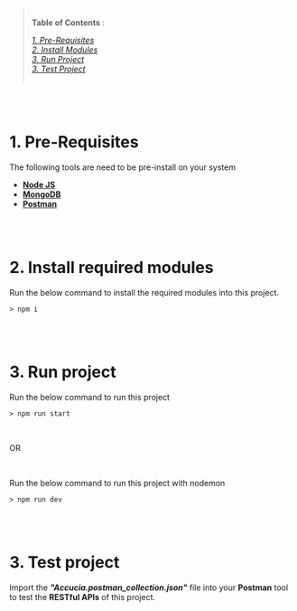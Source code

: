 > <br /> **Table of Contents** : 
>
> *[1. Pre-Requisites](#pre_requisites)* <br />
> *[2. Install Modules](#install_modules)* <br />
> *[3. Run Project](#run_project)* <br />
> *[3. Test Project](#test_project)* <br />
> <br />

<br />
<br />

# 1. Pre-Requisites <a id="pre_requisites"></a>

The following tools are need to be pre-install on your system
    
- [**Node JS**](https://nodejs.org/en/download/)
- [**MongoDB**](https://www.mongodb.com/try/download/community)
- [**Postman**](https://www.postman.com/downloads/)

<br />
<br />

# 2. Install required modules <a id="install_modules"></a>

Run the below command to install the required modules into this project.

    > npm i

<br />
<br />

# 3. Run project <a id="run_project"></a>

Run the below command to run this project

    > npm run start

<br />

OR

<br />

Run the below command to run this project with nodemon

    > npm run dev

<br />
<br />    

# 3. Test project <a id="test_project"></a>

Import the ***"Accucia.postman_collection.json"*** file into your **Postman** tool to test the **RESTful APIs** of this project.